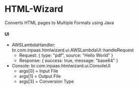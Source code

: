 # HTML-Wizard
Converts HTML pages to Multiple Formats using Java

#### UI
* AWSLambdaHandler: br.com.inpaas.htmlwizard.ui.AWSLambdaUI::handleRequest
    * Request: { type: "pdf", source: "<html><body>Hello World</body></html>" }
    * Response: { success: true, message: "base64" }
* Console: br.com.inpaas.htmlwizard.ui.ConsoleUI
    * args[0] = Input File
    * args[1] = Output File
    * args[3] = Conversion Type
